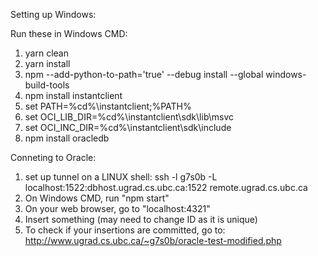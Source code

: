 Setting up Windows:

Run these in Windows CMD:
1) yarn clean
2) yarn install
3) npm --add-python-to-path='true' --debug install --global windows-build-tools
4) npm install instantclient
5) set PATH=%cd%\instantclient;%PATH%
6) set OCI_LIB_DIR=%cd%\instantclient\sdk\lib\msvc
7) set OCI_INC_DIR=%cd%\instantclient\sdk\include
8) npm install oracledb

Conneting to Oracle:
1) set up tunnel on a LINUX shell:
ssh -l g7s0b -L localhost:1522:dbhost.ugrad.cs.ubc.ca:1522 remote.ugrad.cs.ubc.ca
2) On Windows CMD, run "npm start"
3) On your web browser, go to "localhost:4321"
4) Insert something (may need to change ID as it is unique)
5) To check if your insertions are committed, go to:
http://www.ugrad.cs.ubc.ca/~g7s0b/oracle-test-modified.php